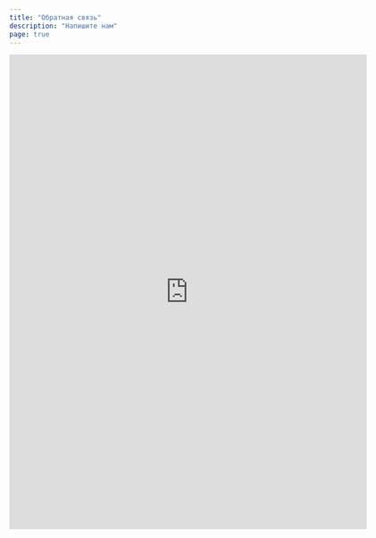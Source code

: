 ```yaml
---
title: "Обратная связь"
description: "Напишите нам"
page: true
---
```


<iframe src="https://docs.google.com/forms/d/e/1FAIpQLSeTih6X3ThyIpTCE-f2j7vZyHscm4kc-ZMWsoXez7qpiSY48g/viewform?embedded=true?hl=ru" width="640" height="850" frameborder="0" marginheight="0" marginwidth="0">Loading…</iframe>
